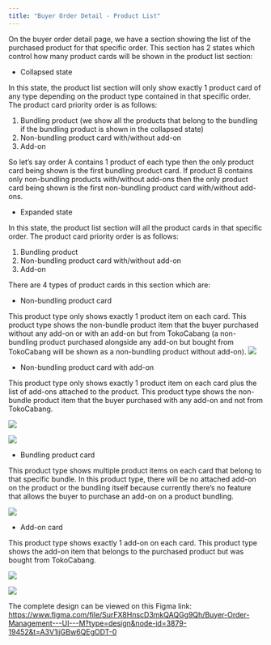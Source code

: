 ```yaml
---
title: "Buyer Order Detail - Product List"
---
```





On the buyer order detail page, we have a section showing the list of the purchased product for that specific order. This section has 2 states which control how many product cards will be shown in the product list section:

- Collapsed state

In this state, the product list section will only show exactly 1 product card of any type depending on the product type contained in that specific order. The product card priority order is as follows:

1. Bundling product (we show all the products that belong to the bundling if the bundling product is shown in the collapsed state)
2. Non-bundling product card with/without add-on
3. Add-on

So let’s say order A contains 1 product of each type then the only product card being shown is the first bundling product card. If product B contains only non-bundling products with/without add-ons then the only product card being shown is the first non-bundling product card with/without add-ons.

- Expanded state

In this state, the product list section will all the product cards in that specific order. The product card priority order is as follows:

1. Bundling product
2. Non-bundling product card with/without add-on
3. Add-on

There are 4 types of product cards in this section which are:

- Non-bundling product card

This product type only shows exactly 1 product item on each card. This product type shows the non-bundle product item that the buyer purchased without any add-on or with an add-on but from TokoCabang (a non-bundling product purchased alongside any add-on but bought from TokoCabang will be shown as a non-bundling product without add-on).
![](../../res/productlist/non_bundling_product_card_design.png)

- Non-bundling product card with add-on

This product type only shows exactly 1 product item on each card plus the list of add-ons attached to the product. This product type shows the non-bundle product item that the buyer purchased with any add-on and not from TokoCabang.







![](../../res/productlist/non_bundling_product_with_add_on_collapsed.png)





![](../../res/productlist/non_bundling_product_with_add_on_expanded.png)







- Bundling product card

This product type shows multiple product items on each card that belong to that specific bundle. In this product type, there will be no attached add-on on the product or the bundling itself because currently there’s no feature that allows the buyer to purchase an add-on on a product bundling.

![](../../res/productlist/bundling_product.png)

- Add-on card

This product type shows exactly 1 add-on on each card. This product type shows the add-on item that belongs to the purchased product but was bought from TokoCabang.







![](../../res/productlist/addon_collapsed.png)





![](../../res/productlist/addon_expanded.png)







The complete design can be viewed on this Figma link: <https://www.figma.com/file/SurFX8HnscD3mkQAQGg9Qh/Buyer-Order-Management---UI---M?type=design&node-id=3879-19452&t=A3V1ijGBw6QEgODT-0> 




